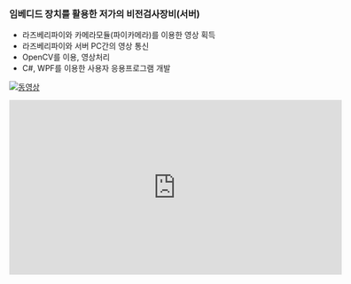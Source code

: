 ### 임베디드 장치를 활용한 저가의 비전검사장비(서버)

- 라즈베리파이와 카메라모듈(파이카메라)를 이용한 영상 획득
- 라즈베리파이와 서버 PC간의 영상 통신
- OpenCV를 이용, 영상처리
- C#, WPF를 이용한 사용자 응용프로그램 개발

[![동영상](https://img.youtu.be/VRHszY3XzAQ?t=72)](https://youtu.be/VRHszY3XzAQ)

<iframe width = "600" height = "315" src = "https://youtu.be/VRHszY3XzAQ" frameborder="0" allowfullscreen></iframe>
